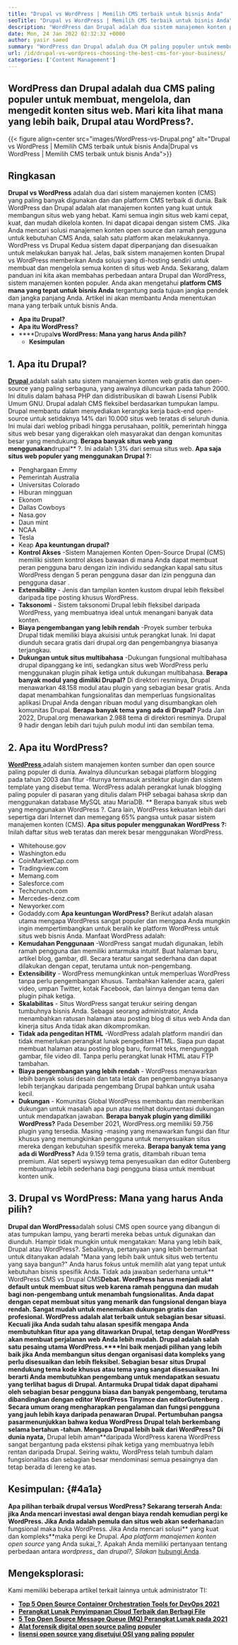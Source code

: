 ```yaml
---
title: "Drupal vs WordPress | Memilih CMS terbaik untuk bisnis Anda" 
seoTitle: "Drupal vs WordPress | Memilih CMS terbaik untuk bisnis Anda" 
description: "WordPress dan Drupal adalah dua sistem manajemen konten populer untuk membuat, mengelola, dan mengedit konten. Blog ini menunjukkan CMS mana yang terbaik untuk bisnis Anda." 
date: Mon, 24 Jan 2022 02:32:32 +0000
author: yasir saeed
summary: "WordPress dan Drupal adalah dua CM paling populer untuk membuat, mengelola, dan mengedit konten situs web. Mari kita lihat mana yang lebih baik, Drupal atau WordPress?." 
url: /id/drupal-vs-wordpress-choosing-the-best-cms-for-your-business/
categories: ['Content Management']
---
```


## WordPress dan Drupal adalah dua CMS paling populer untuk membuat, mengelola, dan mengedit konten situs web. Mari kita lihat mana yang lebih baik, Drupal atau WordPress?.

{{< figure align=center src="images/WordPress-vs-Drupal.png" alt="Drupal vs WordPress | Memilih CMS terbaik untuk bisnis Anda|Drupal vs WordPress | Memilih CMS terbaik untuk bisnis Anda">}}


## Ringkasan
**Drupal vs WordPress** adalah dua dari sistem manajemen konten (CMS) yang paling banyak digunakan dan dan platform CMS terbaik di dunia. Baik WordPress dan Drupal adalah alat manajemen konten yang kuat untuk membangun situs web yang hebat. Kami semua ingin situs web kami cepat, kuat, dan mudah dikelola konten. Ini dapat dicapai dengan sistem CMS. Jika Anda mencari solusi manajemen konten open source dan ramah pengguna untuk kebutuhan CMS Anda, salah satu platform akan melakukannya. WordPress vs Drupal Kedua sistem dapat diperpanjang dan disesuaikan untuk melakukan banyak hal.
Jelas, baik sistem manajemen konten Drupal vs WordPress memberikan Anda solusi yang di-hosting sendiri untuk membuat dan mengelola semua konten di situs web Anda. Sekarang, dalam panduan ini kita akan membahas perbedaan antara Drupal dan WordPress, sistem manajemen konten populer. Anda akan mengetahui **platform CMS mana yang tepat untuk bisnis Anda** tergantung pada tujuan jangka pendek dan jangka panjang Anda. Artikel ini akan membantu Anda menentukan mana yang terbaik untuk bisnis Anda.
* **Apa itu Drupal?** 
* **Apa itu WordPress?** 
* ****Drupal**vs WordPress: Mana yang harus Anda pilih?** 
  * **Kesimpulan** 

## **1. Apa itu Drupal?** 
[ **Drupal** ][1] adalah salah satu sistem manajemen konten web gratis dan open-source yang paling serbaguna, yang awalnya diluncurkan pada tahun 2000. Ini ditulis dalam bahasa PHP dan didistribusikan di bawah Lisensi Publik Umum GNU. Drupal adalah CMS fleksibel berdasarkan tumpukan lampu.
Drupal membantu dalam menyediakan kerangka kerja back-end open-source untuk setidaknya 14% dari 10.000 situs web teratas di seluruh dunia. Ini mulai dari weblog pribadi hingga perusahaan, politik, pemerintah hingga situs web besar yang digerakkan oleh masyarakat dan dengan komunitas besar yang mendukung.
**Berapa banyak situs web yang menggunakan**drupal** ?. Ini adalah 1,3% dari semua situs web.
**Apa saja situs web populer yang menggunakan Drupal ?:**  
  * Penghargaan Emmy
  * Pemerintah Australia
  * Universitas Colorado
  * Hiburan mingguan
  * Ekonom
  * Dallas Cowboys
  * Nasa.gov
  * Daun mint
  * NCAA
  * Tesla
  * Keap
**Apa keuntungan drupal?** [][2]
* **Kontrol Akses** -Sistem Manajemen Konten Open-Source Drupal (CMS) memiliki sistem kontrol akses bawaan di mana Anda dapat membuat peran pengguna baru dengan izin individu sedangkan kapal satu situs WordPress dengan 5 peran pengguna dasar dan izin pengguna dan pengguna dasar .
* **Extensibility** - Jenis dan tampilan konten kustom drupal lebih fleksibel daripada tipe posting khusus WordPress.
* **Taksonomi** - Sistem taksonomi Drupal lebih fleksibel daripada WordPress, yang membuatnya ideal untuk menangani banyak data konten.
* **Biaya pengembangan yang lebih rendah** -Proyek sumber terbuka Drupal tidak memiliki biaya akuisisi untuk perangkat lunak. Ini dapat diunduh secara gratis dari drupal.org dan pengembangnya biasanya terjangkau.
* **Dukungan untuk situs multibahasa** -Dukungan fungsional multibahasa drupal dipanggang ke inti, sedangkan situs web WordPress perlu menggunakan plugin pihak ketiga untuk dukungan multibahasa.
**Berapa banyak modul yang dimiliki Drupal?** Di direktori resminya, Drupal menawarkan 48.158 modul atau plugin yang sebagian besar gratis. Anda dapat menambahkan fungsionalitas dan memperluas fungsionalitas aplikasi Drupal Anda dengan ribuan modul yang disumbangkan oleh komunitas Drupal.
**Berapa banyak tema yang ada di Drupal?** Pada Jan 2022, Drupal.org menawarkan 2.988 tema di direktori resminya. Drupal 9 hadir dengan lebih dari tujuh puluh modul inti dan sembilan tema.

## 2. Apa itu WordPress?
[ **WordPress** ][3] adalah sistem manajemen konten sumber dan open source paling populer di dunia. Awalnya diluncurkan sebagai platform blogging pada tahun 2003 dan fitur -fiturnya termasuk arsitektur plugin dan sistem template yang disebut tema. WordPress adalah perangkat lunak blogging paling populer di pasaran yang ditulis dalam PHP sebagai bahasa skrip dan menggunakan database MySQL atau MariaDB.
** Berapa banyak situs web yang menggunakan WordPress ?. Cara lain, WordPress kekuatan lebih dari sepertiga dari Internet dan memegang 65% pangsa untuk pasar sistem manajemen konten (CMS).
**Apa situs populer menggunakan WordPress ?:**  
Inilah daftar situs web teratas dan merek besar menggunakan WordPress.
  * Whitehouse.gov
  * Washington.edu
  * CoinMarketCap.com
  * Tradingview.com
  * Memang.com
  * Salesforce.com
  * Techcrunch.com
  * Mercedes-denz.com
  * Newyorker.com
  * Godaddy.com
**Apa keuntungan WordPress?** [][4]
Berikut adalah alasan utama mengapa WordPress sangat populer dan mengapa Anda mungkin ingin mempertimbangkan untuk beralih ke platform WordPress untuk situs web bisnis Anda. Manfaat WordPress adalah:
* **Kemudahan Penggunaan** -WordPress sangat mudah digunakan, lebih ramah pengguna dan memiliki antarmuka intuitif. Buat halaman baru, artikel blog, gambar, dll. Secara teratur sangat sederhana dan dapat dilakukan dengan cepat, terutama untuk non-pengembang.
* **Extensibility** - WordPress memungkinkan untuk memperluas WordPress tanpa perlu pengembangan khusus. Tambahkan kalender acara, galeri video, umpan Twitter, kotak Facebook, dan lainnya dengan tema dan plugin pihak ketiga.
* **Skalabilitas** - Situs WordPress sangat terukur seiring dengan tumbuhnya bisnis Anda. Sebagai seorang administrator, Anda menambahkan ratusan halaman atau posting blog di situs web Anda dan kinerja situs Anda tidak akan dikompromikan.
* **Tidak ada pengeditan HTML** -WordPress adalah platform mandiri dan tidak memerlukan perangkat lunak pengeditan HTML. Siapa pun dapat membuat halaman atau posting blog baru, format teks, mengunggah gambar, file video dll. Tanpa perlu perangkat lunak HTML atau FTP tambahan.
* **Biaya pengembangan yang lebih rendah** - WordPress menawarkan lebih banyak solusi desain dan tata letak dan pengembangnya biasanya lebih terjangkau daripada pengembang Drupal bahkan untuk usaha kecil.
* **Dukungan** - Komunitas Global WordPress membantu dan memberikan dukungan untuk masalah apa pun atau melihat dokumentasi dukungan untuk mendapatkan jawaban. [][5]
**Berapa banyak plugin yang dimiliki WordPress?** Pada Desember 2021, WordPress.org memiliki 59.756 plugin yang tersedia. Masing -masing yang menawarkan fungsi dan fitur khusus yang memungkinkan pengguna untuk menyesuaikan situs mereka dengan kebutuhan spesifik mereka.
**Berapa banyak tema yang ada di WordPress?** Ada 9.159 tema gratis, ditambah ribuan tema premium. Alat seperti wysiwyg tema penyesuaikan dan editor Gutenberg membuatnya lebih sederhana bagi pengguna biasa untuk membuat konten unik.

## 3. Drupal vs WordPress: Mana yang harus Anda pilih?
**Drupal dan WordPress**adalah solusi CMS open source yang dibangun di atas tumpukan lampu, yang berarti mereka bebas untuk digunakan dan diunduh. Hampir tidak mungkin untuk mengatakan: Mana yang lebih baik, Drupal atau WordPress?. Sebaliknya, pertanyaan yang lebih bermanfaat untuk ditanyakan adalah "Mana yang lebih baik untuk situs web tertentu yang saya bangun?" Anda harus fokus untuk memilih alat yang tepat untuk kebutuhan bisnis spesifik Anda. Tidak ada jawaban sederhana untuk** WordPress CMS vs Drupal CMS**Debat.
**WordPress** harus menjadi alat default untuk membuat situs web karena ramah pengguna dan mudah bagi non-pengembang untuk menambah fungsionalitas. Anda dapat dengan cepat membuat situs yang menarik dan fungsional dengan biaya rendah. Sangat mudah untuk menemukan dukungan gratis dan profesional. WordPress adalah alat terbaik untuk sebagian besar situasi. Kecuali jika Anda sudah tahu alasan spesifik mengapa Anda membutuhkan fitur apa yang ditawarkan Drupal, tetap dengan WordPress akan membuat perjalanan web Anda lebih mudah.
**Drupal **adalah salah satu pesaing utama WordPress.****Ini baik menjadi pilihan yang lebih baik jika Anda membangun situs dengan organisasi data kompleks yang perlu disesuaikan dan lebih fleksibel. Sebagian besar situs Drupal mendukung tema kode khusus atau tema yang sangat disesuaikan. Ini berarti Anda membutuhkan pengembang untuk mendapatkan sesuatu yang terlihat bagus di Drupal. Antarmuka Drupal tidak dapat dipahami oleh sebagian besar pengguna biasa dan banyak pengembang, terutama dibandingkan dengan editor WordPress **Tinymce** dan editor**Gutenberg** . Secara umum orang mengharapkan pengalaman dan fungsi pengguna yang jauh lebih kaya daripada penawaran Drupal.
**Pertumbuhan pangsa pasar**menunjukkan bahwa kedua WordPress Drupal telah berkembang selama bertahun -tahun. Mengapa Drupal lebih baik dari WordPress? Di dunia nyata,** Drupal lebih aman**daripada WordPress karena WordPress sangat bergantung pada ekstensi pihak ketiga yang membuatnya lebih rentan daripada Drupal. Seiring waktu, WordPress telah tumbuh dalam fungsionalitas dan sebagian besar mendominasi semua pesaingnya dan tetap berada di lereng ke atas.

## Kesimpulan: {#4a1a}

**Apa pilihan terbaik **drupal** versus WordPress? **Sekarang terserah Anda: jika Anda mencari investasi awal** dengan biaya rendah **kemudian pergi ke WordPress. Jika Anda adalah** pemula dan situs web akan sederhana**dan fungsional maka buka WordPress. Jika Anda mencari solusi** yang kuat dan kompleks**maka pergi ke Drupal.
_Apa platform manajemen konten open source_ yang Anda sukai_?. Apakah Anda memiliki pertanyaan tentang perbedaan antara _wordpress__ dan _drupal?, Silakan_ [hubungi Anda][6].

## Mengeksplorasi:
Kami memiliki beberapa artikel terkait lainnya untuk administrator TI:
* **[Top 5 Open Source Container Orchestration Tools for DevOps 2021][7]** 
* **[Perangkat Lunak Penyimpanan Cloud Terbaik dan Berbagi File][8]** 
* **[5 Top Open Source Message Queue (MQ) Perangkat Lunak pada 2021][9]** 
* **[Alat forensik digital open source paling populer][10]** 
* **[lisensi open source yang disetujui OSI yang paling populer][11]** 



[1]: https://www.drupal.org/
[2]: https://kinsta.com/blog/wordpress-vs-drupal/#drupal-advantages
[3]: https://wordpress.org/
[4]: https://kinsta.com/blog/wordpress-vs-drupal/#wordpress-advantages
[5]: https://kinsta.com/blog/wordpress-vs-drupal/#how-many-plugins-and-themes-does-wordpress-have
[6]: mailto:yasir.saeed@aspose.com
[7]: https://blog.containerize.com/devops/top-5-open-source-container-orchestration-tools-for-devops-in-2021/
[8]: https://products.containerize.com/backup-and-sync/
[9]: https://blog.containerize.com/message-queue-software/top-5-open-source-message-queue-software-in-2021/
[10]: https://blog.containerize.com/digital-forensic-tools/top-5-open-source-digital-forensic-tools-in-2021/
[11]: https://blog.containerize.com/licenses-standards/top-5-most-popular-osi-approved-open-source-licenses-of-2021/
